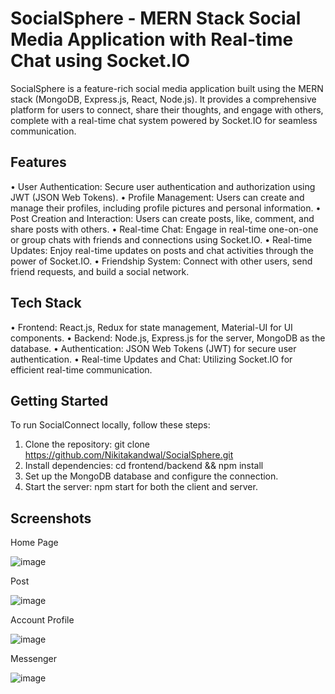 # SocialSphere - MERN Stack Social Media Application with Real-time Chat using Socket.IO
SocialSphere is a feature-rich social media application built using the MERN stack (MongoDB, Express.js, React, Node.js). It provides a comprehensive platform for users to connect, share their thoughts, and engage with others, complete with a real-time chat system powered by Socket.IO for seamless communication.
## Features
•	User Authentication: Secure user authentication and authorization using JWT (JSON Web Tokens).
•	Profile Management: Users can create and manage their profiles, including profile pictures and personal information.
•	Post Creation and Interaction: Users can create posts, like, comment, and share posts with others.
•	Real-time Chat: Engage in real-time one-on-one or group chats with friends and connections using Socket.IO.
•	Real-time Updates: Enjoy real-time updates on posts and chat activities through the power of Socket.IO.
•	Friendship System: Connect with other users, send friend requests, and build a social network.
## Tech Stack
•	Frontend: React.js, Redux for state management, Material-UI for UI components.
•	Backend: Node.js, Express.js for the server, MongoDB as the database.
•	Authentication: JSON Web Tokens (JWT) for secure user authentication.
•	Real-time Updates and Chat: Utilizing Socket.IO for efficient real-time communication.

## Getting Started
To run SocialConnect locally, follow these steps:
1.	Clone the repository: git clone https://github.com/Nikitakandwal/SocialSphere.git
2.	Install dependencies: cd frontend/backend && npm install
3.	Set up the MongoDB database and configure the connection.
4.	Start the server: npm start for both the client and server.

## Screenshots

Home Page

![image](https://github.com/Nikitakandwal/SocialSphere/assets/98966392/d91b3d25-f536-44e5-ba05-a267e963a9cb)



Post

![image](https://github.com/Nikitakandwal/SocialSphere/assets/98966392/7ca07127-7a61-4cbe-a278-e24b6dd92202)



Account Profile

![image](https://github.com/Nikitakandwal/SocialSphere/assets/98966392/06dea094-48ac-490b-a92c-4cbe92297de2)



Messenger

![image](https://github.com/Nikitakandwal/SocialSphere/assets/98966392/45ec4975-bc94-44d7-a2a6-dd14727e3a53)
